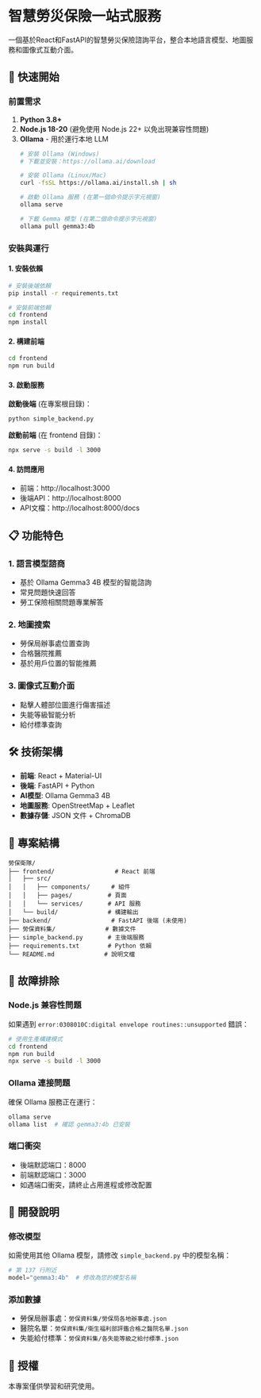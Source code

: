 # 智慧勞災保險一站式服務

一個基於React和FastAPI的智慧勞災保險諮詢平台，整合本地語言模型、地圖服務和圖像式互動介面。

## 🚀 快速開始

### 前置需求

1. **Python 3.8+**
2. **Node.js 18-20** (避免使用 Node.js 22+ 以免出現兼容性問題)
3. **Ollama** - 用於運行本地 LLM
   ```bash
   # 安裝 Ollama (Windows)
   # 下載並安裝：https://ollama.ai/download

   # 安裝 Ollama (Linux/Mac)
   curl -fsSL https://ollama.ai/install.sh | sh

   # 啟動 Ollama 服務 (在第一個命令提示字元視窗)
   ollama serve

   # 下載 Gemma 模型 (在第二個命令提示字元視窗)
   ollama pull gemma3:4b
   ```

### 安裝與運行

#### 1. 安裝依賴

```bash
# 安裝後端依賴
pip install -r requirements.txt

# 安裝前端依賴
cd frontend
npm install
```

#### 2. 構建前端

```bash
cd frontend
npm run build
```

#### 3. 啟動服務

**啟動後端** (在專案根目錄)：
```bash
python simple_backend.py
```

**啟動前端** (在 frontend 目錄)：
```bash
npx serve -s build -l 3000
```

#### 4. 訪問應用

- 前端：http://localhost:3000
- 後端API：http://localhost:8000
- API文檔：http://localhost:8000/docs

## 📋 功能特色

### 1. 語言模型諮商
- 基於 Ollama Gemma3 4B 模型的智能諮詢
- 常見問題快速回答
- 勞工保險相關問題專業解答

### 2. 地圖搜索
- 勞保局辦事處位置查詢
- 合格醫院推薦
- 基於用戶位置的智能推薦

### 3. 圖像式互動介面
- 點擊人體部位圖進行傷害描述
- 失能等級智能分析
- 給付標準查詢

## 🛠️ 技術架構

- **前端**: React + Material-UI
- **後端**: FastAPI + Python
- **AI模型**: Ollama Gemma3 4B
- **地圖服務**: OpenStreetMap + Leaflet
- **數據存儲**: JSON 文件 + ChromaDB

## 📁 專案結構

```
勞保衛隊/
├── frontend/                 # React 前端
│   ├── src/
│   │   ├── components/      # 組件
│   │   ├── pages/          # 頁面
│   │   └── services/       # API 服務
│   └── build/              # 構建輸出
├── backend/                 # FastAPI 後端 (未使用)
├── 勞保資料集/              # 數據文件
├── simple_backend.py       # 主後端服務
├── requirements.txt        # Python 依賴
└── README.md              # 說明文檔
```

## 🔧 故障排除

### Node.js 兼容性問題
如果遇到 `error:0308010C:digital envelope routines::unsupported` 錯誤：
```bash
# 使用生產構建模式
cd frontend
npm run build
npx serve -s build -l 3000
```

### Ollama 連接問題
確保 Ollama 服務正在運行：
```bash
ollama serve
ollama list  # 確認 gemma3:4b 已安裝
```

### 端口衝突
- 後端默認端口：8000
- 前端默認端口：3000
- 如遇端口衝突，請終止占用進程或修改配置

## 📝 開發說明

### 修改模型
如需使用其他 Ollama 模型，請修改 `simple_backend.py` 中的模型名稱：
```python
# 第 137 行附近
model="gemma3:4b"  # 修改為您的模型名稱
```

### 添加數據
- 勞保局辦事處：`勞保資料集/勞保局各地辦事處.json`
- 醫院名單：`勞保資料集/衛生福利部評鑑合格之醫院名單.json`
- 失能給付標準：`勞保資料集/各失能等級之給付標準.json`

## 📄 授權

本專案僅供學習和研究使用。